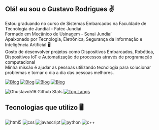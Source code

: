 

## Olá! eu sou o Gustavo Rodrigues ✌️

Estou graduando no curso de Sistemas Embarcados na Faculdade de Tecnologia de Jundiaí - Fatec Jundiaí<br>
Formado em Mecânico de Usinagem - Senai Jundiaí<br>
Apaixonado por Tecnologia, Eletrônica, Segurança da Informação e Inteligência Artificial 🖥️<br>
Gosto de desenvolver projetos como Dispositivos Embarcados, Robótica, Dispositivos IoT e Automatização de processos através de programação computacional<br>
Minha missão é ajudar as pessoas utilizando tecnologia para solucionar problemas e tornar o dia a dia das pessoas melhores.
<br>


[![Blog](https://img.shields.io/badge/Instagram-E4405F?style=for-the-badge&logo=instagram&logoColor=white)](https://www.instagram.com/gu_roodri/)
[![Blog](https://img.shields.io/badge/Facebook-1877F2?style=for-the-badge&logo=facebook&logoColor=white)](https://www.facebook.com/gustavo100RODRIGUES)
[![Blog](https://img.shields.io/badge/LinkedIn-0077B5?style=for-the-badge&logo=linkedin&logoColor=white)](https://www.linkedin.com/in/gustavo-rodrigues-b99385144/)
[![Blog](https://img.shields.io/badge/Gmail-D14836?style=for-the-badge&logo=gmail&logoColor=white)](ghustavo516@gmail.com)


![Ghustavo516 Github Stats](https://github-readme-stats.vercel.app/api?username=Ghustavo516&bg_color=0,19549C,1BA6A8&title_color=FFFF&text_color=f5f5f5)
[![Top Langs](https://github-readme-stats.vercel.app/api/top-langs/?username=Ghustavo516&layout=compact&bg_color=0,1BA6A8,19549C&title_color=fff&text_color=fff)](https://github.com/anuraghazra/github-readme-stats)


## Tecnologias que utilizo 🖥️

<div style="display: inline_block">
    <img align="center" alt="html5" src="https://img.shields.io/badge/HTML5-E34F26?style=for-the-badge&logo=html5&logoColor=white">
    <img align="center" alt="css" src="https://img.shields.io/badge/CSS3-1572B6?style=for-the-badge&logo=css3&logoColor=white">
    <img align="center" alt="javascript" src="https://img.shields.io/badge/JavaScript-F7DF1E?style=for-the-badge&logo=javascript&logoColor=black">
    <img align="center" alt="python" src="https://img.shields.io/badge/Python-14354C?style=for-the-badge&logo=python&logoColor=white">
    <img align="center" alt="c++" src="https://res.cloudinary.com/practicaldev/image/fetch/s--6Ri8EqF---/c_limit%2Cf_auto%2Cfl_progressive%2Cq_auto%2Cw_880/https://img.shields.io/badge/C%252B%252B-00599C%3Fstyle%3Dfor-the-badge%26logo%3Dc%252B%252B%26logoColor%3Dwhite">
</div>





